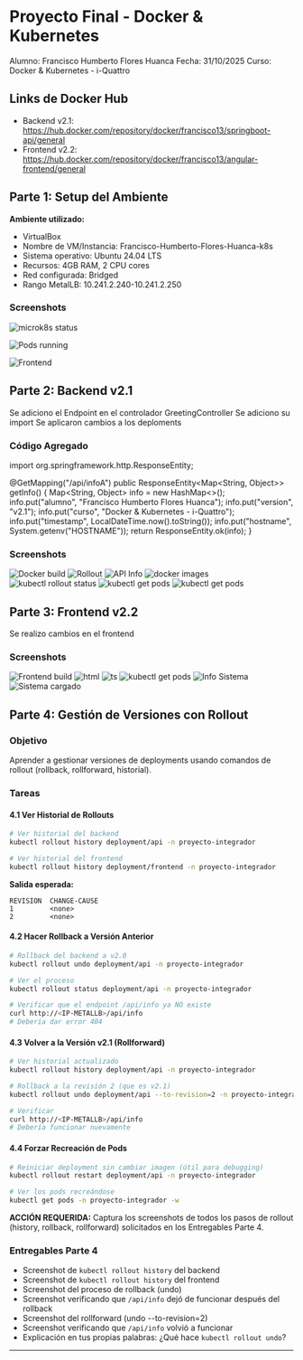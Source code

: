    # Proyecto Final - Docker & Kubernetes

   Alumno: Francisco Humberto Flores Huanca
   Fecha: 31/10/2025
   Curso: Docker & Kubernetes - i-Quattro

   ## Links de Docker Hub
   - Backend v2.1: https://hub.docker.com/repository/docker/francisco13/springboot-api/general
   - Frontend v2.2: https://hub.docker.com/repository/docker/francisco13/angular-frontend/general

   ## Parte 1: Setup del Ambiente

   **Ambiente utilizado:**
   - VirtualBox
   - Nombre de VM/Instancia: Francisco-Humberto-Flores-Huanca-k8s
   - Sistema operativo: Ubuntu 24.04 LTS
   - Recursos: 4GB RAM, 2 CPU cores
   - Red configurada: Bridged
   - Rango MetalLB: 10.241.2.240-10.241.2.250

   ### Screenshots
   ![microk8s status][def]

   ![Pods running][def2]

   ![Frontend][def3]

[def]: screenshots/parte1-microk8s-status.png
[def2]: screenshots/parte1-pods-running.png
[def3]: screenshots/parte1_frontend_browser.png

## Parte 2: Backend v2.1
Se adiciono el Endpoint en el controlador GreetingController
Se adiciono su import
Se aplicaron cambios a los deploments

### Código Agregado

import org.springframework.http.ResponseEntity;

@GetMapping("/api/infoA")
public ResponseEntity<Map<String, Object>> getInfo() {
    Map<String, Object> info = new HashMap<>();
    info.put("alumno", "Francisco Humberto Flores Huanca");
    info.put("version", "v2.1");
    info.put("curso", "Docker & Kubernetes - i-Quattro");
    info.put("timestamp", LocalDateTime.now().toString());
    info.put("hostname", System.getenv("HOSTNAME"));
    return ResponseEntity.ok(info);
}

### Screenshots
![Docker build](screenshots/parte2-docker-build.png)
![Rollout](screenshots/parte2-rollout.png)
![API Info](screenshots/parte2-api-info.png)
![docker images](screenshots/parte2-docker%20images.png)
![kubectl rollout status](screenshots/parte2-rollout.png)
![kubectl get pods](screenshots/parte2-kubectl-pods.png)
![kubectl get pods](screenshots/parte2-kubectl-pods.png)

## Parte 3: Frontend v2.2
 Se realizo cambios en el frontend
### Screenshots
![Frontend build](screenshots/parte3-frontend-build.png)
![html](screenshots/parte3-html.png)
![ts](screenshots/parte3-ts.png)
![kubectl get pods](screenshots/parte3-kubectl-get-pods.PNG)
![Info Sistema](screenshots/parte3-info-sistema.PNG)
![Sistema cargado](screenshots/parte3-sistema-cargado.PNG)


## Parte 4: Gestión de Versiones con Rollout

### Objetivo
Aprender a gestionar versiones de deployments usando comandos de rollout (rollback, rollforward, historial).

### Tareas

#### 4.1 Ver Historial de Rollouts

```bash
# Ver historial del backend
kubectl rollout history deployment/api -n proyecto-integrador

# Ver historial del frontend
kubectl rollout history deployment/frontend -n proyecto-integrador
```

**Salida esperada:**
```
REVISION  CHANGE-CAUSE
1         <none>
2         <none>
```

#### 4.2 Hacer Rollback a Versión Anterior

```bash
# Rollback del backend a v2.0
kubectl rollout undo deployment/api -n proyecto-integrador

# Ver el proceso
kubectl rollout status deployment/api -n proyecto-integrador

# Verificar que el endpoint /api/info ya NO existe
curl http://<IP-METALLB>/api/info
# Debería dar error 404
```

#### 4.3 Volver a la Versión v2.1 (Rollforward)

```bash
# Ver historial actualizado
kubectl rollout history deployment/api -n proyecto-integrador

# Rollback a la revisión 2 (que es v2.1)
kubectl rollout undo deployment/api --to-revision=2 -n proyecto-integrador

# Verificar
curl http://<IP-METALLB>/api/info
# Debería funcionar nuevamente
```

#### 4.4 Forzar Recreación de Pods

```bash
# Reiniciar deployment sin cambiar imagen (útil para debugging)
kubectl rollout restart deployment/api -n proyecto-integrador

# Ver los pods recreándose
kubectl get pods -n proyecto-integrador -w
```

**ACCIÓN REQUERIDA:** Captura los screenshots de todos los pasos de rollout (history, rollback, rollforward) solicitados en los Entregables Parte 4.

### Entregables Parte 4
- Screenshot de `kubectl rollout history` del backend
- Screenshot de `kubectl rollout history` del frontend
- Screenshot del proceso de rollback (undo)
- Screenshot verificando que `/api/info` dejó de funcionar después del rollback
- Screenshot del rollforward (undo --to-revision=2)
- Screenshot verificando que `/api/info` volvió a funcionar
- Explicación en tus propias palabras: ¿Qué hace `kubectl rollout undo`?

---